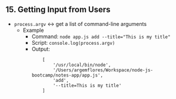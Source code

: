 ## 15. Getting Input from Users

- `process.argv` ↔ get a list of command-line arguments
    - Example
        - Command: `node app.js add --title="This is my title"`
        - Script: `console.log(process.argv)`
        - Output:
            ```
                [
                    '/usr/local/bin/node',
                    '/Users/argemflores/Workspace/node-js-bootcamp/notes-app/app.js',
                    'add',
                    '--title=This is my title'
                ]
            ```
